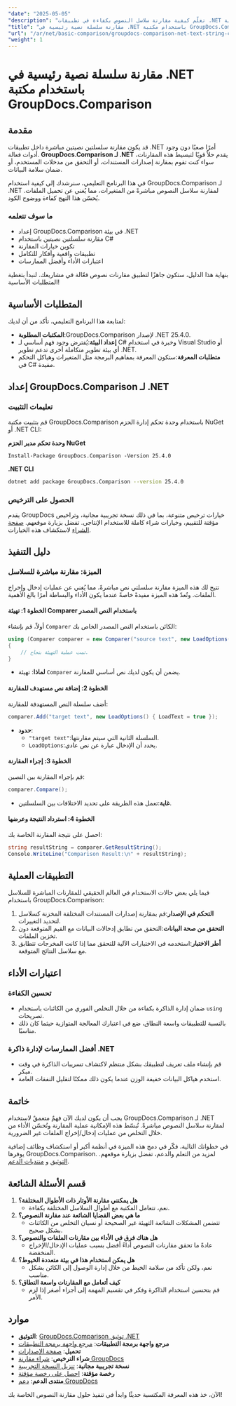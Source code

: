 ```yaml
---
"date": "2025-05-05"
"description": "تعلّم كيفية مقارنة سلاسل النصوص بكفاءة في تطبيقات .NET باستخدام مكتبة GroupDocs.Comparison الفعّالة. بسّط أكوادك مع هذا البرنامج التعليمي المفصل."
"title": "مقارنة سلسلة نصية رئيسية في .NET باستخدام مكتبة GroupDocs.Comparison"
"url": "/ar/net/basic-comparison/groupdocs-comparison-net-text-string-compare/"
"weight": 1
---
```


# مقارنة سلسلة نصية رئيسية في .NET باستخدام مكتبة GroupDocs.Comparison

## مقدمة

قد يكون مقارنة سلسلتين نصيتين مباشرة داخل تطبيقات .NET أمرًا صعبًا دون وجود أدوات فعالة. **GroupDocs.Comparison لـ .NET** يقدم حلاً قويًا لتبسيط هذه المقارنات، سواء كنت تقوم بمقارنة إصدارات المستندات، أو التحقق من مدخلات المستخدم، أو ضمان سلامة البيانات.

في هذا البرنامج التعليمي، سنرشدك إلى كيفية استخدام GroupDocs.Comparison لـ .NET لمقارنة سلاسل النصوص مباشرةً من المتغيرات، مما يُغني عن تحميل الملفات. يُحسّن هذا النهج كفاءة ووضوح الكود.

### ما سوف تتعلمه
- إعداد GroupDocs.Comparison في بيئة .NET
- مقارنة سلسلتين نصيتين باستخدام C#
- تكوين خيارات المقارنة
- تطبيقات واقعية وأفكار للتكامل
- اعتبارات الأداء وأفضل الممارسات

بنهاية هذا الدليل، ستكون جاهزًا لتطبيق مقارنات نصوص فعّالة في مشاريعك. لنبدأ بتغطية المتطلبات الأساسية!

## المتطلبات الأساسية

لمتابعة هذا البرنامج التعليمي، تأكد من أن لديك:

- **المكتبات المطلوبة**:GroupDocs.Comparison لإصدار .NET 25.4.0.
- **إعداد البيئة**:يُفترض وجود فهم أساسي لـ C# وخبرة في استخدام Visual Studio أو أي بيئة تطوير متكاملة أخرى تدعم تطوير .NET.
- **متطلبات المعرفة**:ستكون المعرفة بمفاهيم البرمجة مثل المتغيرات وهياكل التحكم في C# مفيدة.

## إعداد GroupDocs.Comparison لـ .NET

### تعليمات التثبيت

قم بتثبيت مكتبة GroupDocs.Comparison باستخدام وحدة تحكم إدارة الحزم NuGet أو .NET CLI:

**وحدة تحكم مدير الحزم NuGet**
```shell
Install-Package GroupDocs.Comparison -Version 25.4.0
```

**.NET CLI**
```bash
dotnet add package GroupDocs.Comparison --version 25.4.0
```

### الحصول على الترخيص

يقدم GroupDocs خيارات ترخيص متنوعة، بما في ذلك نسخة تجريبية مجانية، وتراخيص مؤقتة للتقييم، وخيارات شراء كاملة للاستخدام الإنتاجي. تفضل بزيارة موقعهم. [صفحة الشراء](https://purchase.groupdocs.com/buy) لاستكشاف هذه الخيارات.

## دليل التنفيذ

### الميزة: مقارنة مباشرة للسلاسل

تتيح لك هذه الميزة مقارنة سلسلتي نص مباشرةً، مما يُغني عن عمليات إدخال وإخراج الملفات. وتُعدّ هذه الميزة مفيدةً خاصةً عندما يكون الأداء والبساطة أمرًا بالغ الأهمية.

#### الخطوة 1: تهيئة Comparer باستخدام النص المصدر
أولاً، قم بإنشاء `Comparer` الكائن باستخدام النص المصدر الخاص بك:

```csharp
using (Comparer comparer = new Comparer("source text", new LoadOptions() { LoadText = true }))
{
    // تمت عملية التهيئة بنجاح.
}
```
- **لماذا**: تهيئة `Comparer` يضمن أن يكون لديك نص أساسي للمقارنة.

#### الخطوة 2: إضافة نص مستهدف للمقارنة
أضف سلسلة النص المستهدفة للمقارنة:

```csharp
comparer.Add("target text", new LoadOptions() { LoadText = true });
```
- **حدود**:
  - `"target text"`:السلسلة الثانية التي سيتم مقارنتها.
  - `LoadOptions`:يحدد أن الإدخال عبارة عن نص عادي.

#### الخطوة 3: إجراء المقارنة
قم بإجراء المقارنة بين النصين:

```csharp
comparer.Compare();
```
- **غاية**:تعمل هذه الطريقة على تحديد الاختلافات بين السلسلتين.

#### الخطوة 4: استرداد النتيجة وعرضها
احصل على نتيجة المقارنة الخاصة بك:

```csharp
string resultString = comparer.GetResultString();
Console.WriteLine("Comparison Result:\n" + resultString);
```

## التطبيقات العملية

فيما يلي بعض حالات الاستخدام في العالم الحقيقي للمقارنات المباشرة للسلاسل باستخدام GroupDocs.Comparison:

1. **التحكم في الإصدار**:قم بمقارنة إصدارات المستندات المختلفة المخزنة كسلاسل لتحديد التغييرات.
2. **التحقق من صحة البيانات**:التحقق من تطابق إدخالات البيانات مع القيم المتوقعة دون تخزين الملفات.
3. **أطر الاختبار**:استخدمه في الاختبارات الآلية للتحقق مما إذا كانت المخرجات تتطابق مع سلاسل النتائج المتوقعة.

## اعتبارات الأداء

### تحسين الكفاءة
- ضمان إدارة الذاكرة بكفاءة من خلال التخلص الفوري من الكائنات باستخدام `using` تصريحات.
- بالنسبة للتطبيقات واسعة النطاق، ضع في اعتبارك المعالجة المتوازية حيثما كان ذلك مناسبًا.

### أفضل الممارسات لإدارة ذاكرة .NET
- قم بإنشاء ملف تعريف لتطبيقك بشكل منتظم لاكتشاف تسريبات الذاكرة في وقت مبكر.
- استخدم هياكل البيانات خفيفة الوزن عندما يكون ذلك ممكنًا لتقليل النفقات العامة.

## خاتمة

يجب أن يكون لديك الآن فهمٌ متعمقٌ لاستخدام GroupDocs.Comparison لـ .NET لمقارنة سلاسل النصوص مباشرةً. تُبسّط هذه الإمكانية عملية المقارنة وتُحسّن الأداء من خلال التخلص من عمليات إدخال/إخراج الملفات غير الضرورية.

في خطواتك التالية، فكّر في دمج هذه الميزة في أنظمة أكبر أو استكشاف وظائف إضافية يوفرها GroupDocs.Comparison. لمزيد من التعلم والدعم، تفضل بزيارة موقعهم. [التوثيق](https://docs.groupdocs.com/comparison/net/) و [منتديات الدعم](https://forum.groupdocs.com/c/comparison/).

## قسم الأسئلة الشائعة

1. **هل يمكنني مقارنة الأوتار ذات الأطوال المختلفة؟**
   - نعم، تتعامل المكتبة مع أطوال السلاسل المختلفة بكفاءة.
2. **ما هي بعض القضايا الشائعة عند مقارنة النصوص؟**
   - تتضمن المشكلات الشائعة التهيئة غير الصحيحة أو نسيان التخلص من الكائنات بشكل صحيح.
3. **هل هناك فرق في الأداء بين مقارنات الملفات والنصوص؟**
   - عادةً ما تحقق مقارنات النصوص أداءً أفضل بسبب عمليات الإدخال/الإخراج المنخفضة.
4. **هل يمكن استخدام هذا في بيئة متعددة الخيوط؟**
   - نعم، ولكن تأكد من سلامة الخيط من خلال إدارة الوصول إلى الكائن بشكل مناسب.
5. **كيف أتعامل مع المقارنات واسعة النطاق؟**
   - قم بتحسين استخدام الذاكرة وفكر في تقسيم المهمة إلى أجزاء أصغر إذا لزم الأمر.

## موارد
- **التوثيق**: [GroupDocs.Comparison توثيق .NET](https://docs.groupdocs.com/comparison/net/)
- **مرجع واجهة برمجة التطبيقات**: [مرجع واجهة برمجة التطبيقات](https://reference.groupdocs.com/comparison/net/)
- **تحميل**: [صفحة الإصدارات](https://releases.groupdocs.com/comparison/net/)
- **شراء الترخيص**: [شراء مقارنة GroupDocs](https://purchase.groupdocs.com/buy)
- **نسخة تجريبية مجانية**: [تنزيل النسخة التجريبية](https://releases.groupdocs.com/comparison/net/)
- **رخصة مؤقتة**: [احصل على رخصة مؤقتة](https://purchase.groupdocs.com/temporary-license/)
- **منتدى الدعم**: [دعم GroupDocs](https://forum.groupdocs.com/c/comparison/)

الآن، خذ هذه المعرفة المكتسبة حديثًا وابدأ في تنفيذ حلول مقارنة النصوص الخاصة بك!